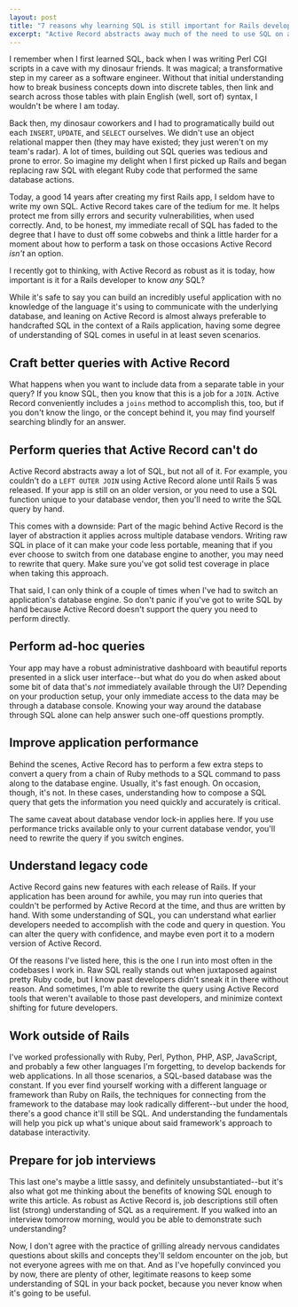 ```yaml
---
layout: post
title: "7 reasons why learning SQL is still important for Rails developers"
excerpt: "Active Record abstracts away much of the need to use SQL on a daily basis. But understanding what's going on behind the scenes is still important. Here's how understanding SQL can make you a better Rails developer."
---
```


I remember when I first learned SQL, back when I was writing Perl CGI scripts in a cave with my dinosaur friends. It was magical; a transformative step in my career as a software engineer. Without that initial understanding how to break business concepts down into discrete tables, then link and search across those tables with plain English (well, sort of) syntax, I wouldn't be where I am today.

Back then, my dinosaur coworkers and I had to programatically build out each `INSERT`, `UPDATE`, and `SELECT` ourselves. We didn't use an object relational mapper then (they may have existed; they just weren't on my team's radar). A lot of times, building out SQL queries was tedious and prone to error. So imagine my delight when I first picked up Rails and began replacing raw SQL with elegant Ruby code that performed the same database actions.

Today, a good 14 years after creating my first Rails app, I seldom have to write my own SQL. Active Record takes care of the tedium for me. It helps protect me from silly errors and security vulnerabilities, when used correctly. And, to be honest, my immediate recall of SQL has faded to the degree that I have to dust off some cobwebs and think a little harder for a moment about how to perform a task on those occasions Active Record _isn't_ an option.

I recently got to thinking, with Active Record as robust as it is today, how important is it for a Rails developer to know _any_ SQL?

While it's safe to say you can build an incredibly useful application with no knowledge of the language it's using to communicate with the underlying database, and leaning on Active Record is almost always preferable to handcrafted SQL in the context of a Rails application, having some degree of understanding of SQL comes in useful in at least seven scenarios.

## Craft better queries with Active Record

What happens when you want to include data from a separate table in your query? If you know SQL, then you know that this is a job for a `JOIN`. Active Record conveniently includes a `joins` method to accomplish this, too, but if you don't know the lingo, or the concept behind it, you may find yourself searching blindly for an answer.

## Perform queries that Active Record can't do

Active Record abstracts away a lot of SQL, but not all of it. For example, you couldn't do a `LEFT OUTER JOIN` using Active Record alone until Rails 5 was released. If your app is still on an older version, or you need to use a SQL function unique to your database vendor, then you'll need to write the SQL query by hand.

This comes with a downside: Part of the magic behind Active Record is the layer of abstraction it applies across multiple database vendors. Writing raw SQL in place of it can make your code less portable, meaning that if you ever choose to switch from one database engine to another, you may need to rewrite that query. Make sure you've got solid test coverage in place when taking this approach.

That said, I can only think of a couple of times when I've had to switch an application's database engine. So don't panic if you've got to write SQL by hand because Active Record doesn't support the query you need to perform directly.

## Perform ad-hoc queries

Your app may have a robust administrative dashboard with beautiful reports presented in a slick user interface--but what do you do when asked about some bit of data that's _not_ immediately available through the UI? Depending on your production setup, your only immediate access to the data may be through a database console. Knowing your way around the database through SQL alone can help answer such one-off questions promptly.

## Improve application performance

Behind the scenes, Active Record has to perform a few extra steps to convert a query from a chain of Ruby methods to a SQL command to pass along to the database engine. Usually, it's fast enough. On occasion, though, it's not. In these cases, understanding how to compose a SQL query that gets the information you need quickly and accurately is critical.

The same caveat about database vendor lock-in applies here. If you use performance tricks available only to your current database vendor, you'll need to rewrite the query if you switch engines.

## Understand legacy code

Active Record gains new features with each release of Rails. If your application has been around for awhile, you may run into queries that couldn't be performed by Active Record at the time, and thus are written by hand. With some understanding of SQL, you can understand what earlier developers needed to accomplish with the code and query in question. You can alter the query with confidence, and maybe even port it to a modern version of Active Record.

Of the reasons I've listed here, this is the one I run into most often in the codebases I work in. Raw SQL really stands out when juxtaposed against pretty Ruby code, but I know past developers didn't sneak it in there without reason. And sometimes, I'm able to rewrite the query using Active Record tools that weren't available to those past developers, and minimize context shifting for future developers.

## Work outside of Rails

I've worked professionally with Ruby, Perl, Python, PHP, ASP, JavaScript, and probably a few other languages I'm forgetting, to develop backends for web applications. In all those scenarios, a SQL-based database was the constant. If you ever find yourself working with a different language or framework than Ruby on Rails, the techniques for connecting from the framework to the database may look radically different--but under the hood, there's a good chance it'll still be SQL. And understanding the fundamentals will help you pick up what's unique about said framework's approach to database interactivity.

## Prepare for job interviews

This last one's maybe a little sassy, and definitely unsubstantiated--but it's also what got me thinking about the benefits of knowing SQL enough to write this article. As robust as Active Record is, job descriptions still often list (strong) understanding of SQL as a requirement. If you walked into an interview tomorrow morning, would you be able to demonstrate such understanding?

Now, I don't agree with the practice of grilling already nervous candidates questions about skills and concepts they'll seldom encounter on the job, but not everyone agrees with me on that. And as I've hopefully convinced you by now, there are plenty of other, legitimate reasons to keep some understanding of SQL in your back pocket, because you never know when it's going to be useful.
